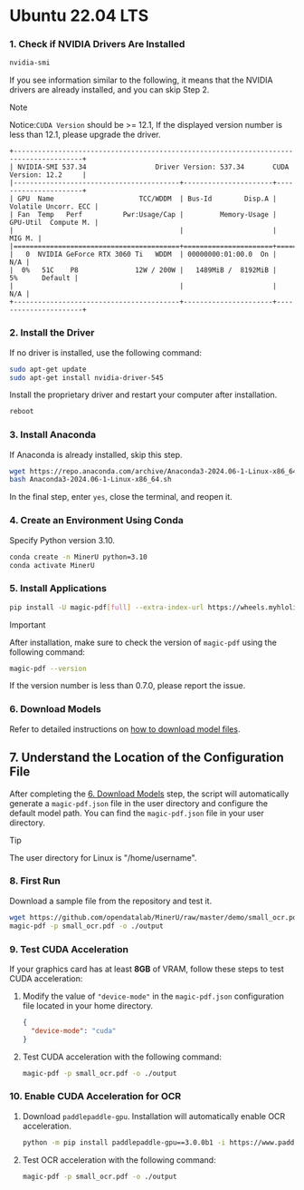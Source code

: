 # Ubuntu 22.04 LTS

### 1. Check if NVIDIA Drivers Are Installed

```sh
nvidia-smi
```

If you see information similar to the following, it means that the NVIDIA drivers are already installed, and you can skip Step 2.

> [!NOTE]
> Notice:`CUDA Version` should be >= 12.1, If the displayed version number is less than 12.1, please upgrade the driver.

```plaintext
+---------------------------------------------------------------------------------------+
| NVIDIA-SMI 537.34                 Driver Version: 537.34       CUDA Version: 12.2     |
|-----------------------------------------+----------------------+----------------------+
| GPU  Name                     TCC/WDDM  | Bus-Id        Disp.A | Volatile Uncorr. ECC |
| Fan  Temp   Perf          Pwr:Usage/Cap |         Memory-Usage | GPU-Util  Compute M. |
|                                         |                      |               MIG M. |
|=========================================+======================+======================|
|   0  NVIDIA GeForce RTX 3060 Ti   WDDM  | 00000000:01:00.0  On |                  N/A |
|  0%   51C    P8              12W / 200W |   1489MiB /  8192MiB |      5%      Default |
|                                         |                      |                  N/A |
+-----------------------------------------+----------------------+----------------------+
```

### 2. Install the Driver

If no driver is installed, use the following command:

```sh
sudo apt-get update
sudo apt-get install nvidia-driver-545
```

Install the proprietary driver and restart your computer after installation.

```sh
reboot
```

### 3. Install Anaconda

If Anaconda is already installed, skip this step.

```sh
wget https://repo.anaconda.com/archive/Anaconda3-2024.06-1-Linux-x86_64.sh
bash Anaconda3-2024.06-1-Linux-x86_64.sh
```

In the final step, enter `yes`, close the terminal, and reopen it.

### 4. Create an Environment Using Conda

Specify Python version 3.10.

```sh
conda create -n MinerU python=3.10
conda activate MinerU
```

### 5. Install Applications

```sh
pip install -U magic-pdf[full] --extra-index-url https://wheels.myhloli.com
```
> [!IMPORTANT]
> After installation, make sure to check the version of `magic-pdf` using the following command:
>
> ```sh
> magic-pdf --version
> ```
>
> If the version number is less than 0.7.0, please report the issue.

### 6. Download Models

Refer to detailed instructions on [how to download model files](how_to_download_models_en.md).

## 7. Understand the Location of the Configuration File

After completing the [6. Download Models](#6-download-models) step, the script will automatically generate a `magic-pdf.json` file in the user directory and configure the default model path.
You can find the `magic-pdf.json` file in your user directory.

> [!TIP]
> The user directory for Linux is "/home/username".

### 8. First Run

Download a sample file from the repository and test it.

```sh
wget https://github.com/opendatalab/MinerU/raw/master/demo/small_ocr.pdf
magic-pdf -p small_ocr.pdf -o ./output
```

### 9. Test CUDA Acceleration

If your graphics card has at least **8GB** of VRAM, follow these steps to test CUDA acceleration:

1. Modify the value of `"device-mode"` in the `magic-pdf.json` configuration file located in your home directory.
   ```json
   {
     "device-mode": "cuda"
   }
   ```
2. Test CUDA acceleration with the following command:
   ```sh
   magic-pdf -p small_ocr.pdf -o ./output
   ```

### 10. Enable CUDA Acceleration for OCR

1. Download `paddlepaddle-gpu`. Installation will automatically enable OCR acceleration.
   ```sh
   python -m pip install paddlepaddle-gpu==3.0.0b1 -i https://www.paddlepaddle.org.cn/packages/stable/cu118/
   ```
2. Test OCR acceleration with the following command:
   ```sh
   magic-pdf -p small_ocr.pdf -o ./output
   ```
